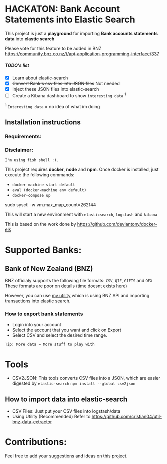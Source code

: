 # HACKATON: Bank Account Statements into Elastic Search
This project is just a **playground** for importing **Bank accounts statements data** into **elastic search**

Please vote for this feature to be added in BNZ
https://community.bnz.co.nz/t/api-application-programming-interface/337

##### TODO's list 

- [x] Learn about elastic-search
- [x] ~~Convert Bank's csv files into JSON files~~ Not needed
- [x] Inject these JSON files into elastic-search
- [ ] Create a Kibana dashboard to show `interesting data` <sup>1</sup>

<sup>1</sup> `Interesting data` = no idea of what im doing

## Installation instructions

### Requirements:

### Disclaimer:
`
I'm using fish shell :).
`

This project requires **docker**, **node** and **npm**. Once docker is installed, just execute the following commands:

- `docker-machine start default`
- `eval (docker-machine env default)`
- `docker-compose up`

sudo sysctl -w vm.max_map_count=262144

This will start a new environment with `elasticsearch`, `logstash` and `kibana`

This is based on the work done by https://github.com/deviantony/docker-elk

# Supported Banks:

## Bank of New Zealand (BNZ)

BNZ officialy supports the following file formats: `CSV`, `QIF`, `GIFTS` and `OFX`
These formats are poor on details (time doesnt exists here)

However, you can use [my utility](https://github.com/cristian04/util-bnz-data-extractor) which is using BNZ API and importing transactions into elastic search.

### How to export bank statements
- Login into your account
- Select the account that you want and click on Export
- Select CSV and select the desired time range.

`Tip: More data = More stuff to play with`

# Tools

- CSV2JSON: This tools converts CSV files into a JSON, which are easier digested by `elastic-search`
  `npm install --global csv2json`

## How to import data into elastic-search

- CSV Files: Just put your CSV files into logstash/data
- Using Utility (Recommended) Refer to https://github.com/cristian04/util-bnz-data-extractor

# Contributions:
Feel free to add your suggestions and ideas on this project.

